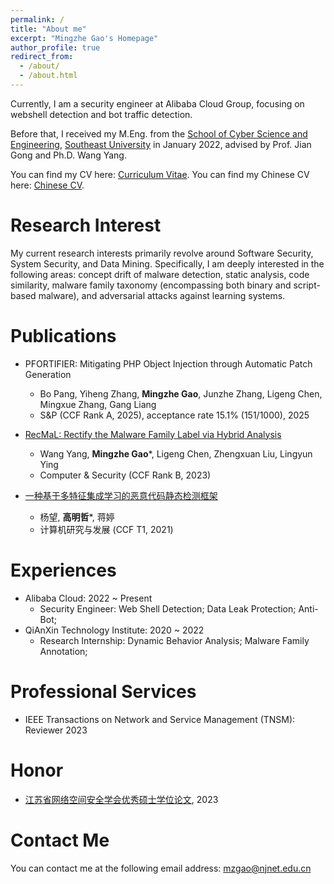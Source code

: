 ```yaml
---
permalink: /
title: "About me"
excerpt: "Mingzhe Gao's Homepage"
author_profile: true
redirect_from: 
  - /about/
  - /about.html
---
```


Currently, I am a security engineer at Alibaba Cloud Group, focusing on webshell detection and bot traffic detection.

Before that, I received my M.Eng. from the [School of Cyber Science and Engineering](https://cyber.seu.edu.cn/), [Southeast University](https://www.seu.edu.cn/) in January 2022, advised by Prof. Jian Gong and Ph.D. Wang Yang.


<!--I received my Master's degree in Computer Technology from the [School of Cyber Science and Engineering](https://cyber.seu.edu.cn/), [Southeast University](https://www.seu.edu.cn/), China in 2022. -->


 You can find my CV here: [Curriculum Vitae](../assets/Mingzhe_Resume.pdf). 
 You can find my Chinese CV here: [Chinese CV](../assets/mingzhe_cn.pdf). 


Research Interest
======
My current research interests primarily revolve around Software Security, System Security, and Data Mining. Specifically, I am deeply interested in the following areas: concept drift of malware detection, static analysis, code similarity, malware family taxonomy (encompassing both binary and script-based malware), and adversarial attacks against learning systems.

Publications
======
  - PFORTIFIER: Mitigating PHP Object Injection through Automatic Patch Generation
    - Bo Pang, Yiheng Zhang, **Mingzhe Gao**, Junzhe Zhang, Ligeng Chen, Mingxue Zhang, Gang Liang
    - S&P (CCF Rank A, 2025), acceptance rate 15.1% (151/1000), 2025
  
  - [RecMaL: Rectify the Malware Family Label via Hybrid Analysis](https://www.sciencedirect.com/science/article/abs/pii/S0167404823000871)
    - Wang Yang, **Mingzhe Gao***, Ligeng Chen, Zhengxuan Liu, Lingyun Ying
    - Computer & Security (CCF Rank B, 2023)
    <!-- - In this work, we conduct an in-depth analysis to explore the severity of the malware mislabel issue, and try to rectify the description of malware generated from anti-virus engines. We first propose a malware label correction tool called RecMaL. It employs hybrid analyses for malware label rectifying. According to the thorough exploratory analysis, we figure out the core reasons for mislabeling issues and summarize them into 3 types. -->
  - [一种基于多特征集成学习的恶意代码静态检测框架](https://crad.ict.ac.cn/cn/article/doi/10.7544/issn1000-1239.2021.20200912)
    - 杨望, **高明哲***, 蒋婷
    - 计算机研究与发展 (CCF T1, 2021)
    <!-- - In this work, we propose a static malware detection framework based on multi-feature ensemble learning. The experimental results show the detection accuracy of multi-feature multi-model aggregation algorithm can reach 96.99%, which prove the method has better malware identification ability than other static detection methods, and higher recognition rate for malwares using packing or obfuscation techniques. - 在这项工作中，我们提出了一种基于多特征集合学习的静态恶意软件检测框架。实验结果表明，多特征多模型集合算法的检测准确率可达96.99%，对使用加壳或混淆技术的恶意软件具有更高的识别率。-->


Experiences
======
- Alibaba Cloud: 2022 ~ Present
  - Security Engineer: Web Shell Detection; Data Leak Protection; Anti-Bot;
- QiAnXin Technology Institute: 2020 ~ 2022
  - Research Internship: Dynamic Behavior Analysis; Malware Family Annotation; 

Professional Services
=====

- IEEE Transactions on Network and Service Management (TNSM): Reviewer 2023

Honor
=====

- [江苏省网络空间安全学会优秀硕士学位论文](https://www.jscsa.org.cn/contents/197/272.html), 2023 


Contact Me
======

<!-- I will share some academic thinkings in my [CSDN account](https://mzgao.blog.csdn.net/). -->

You can contact me at the following email address: mzgao@njnet.edu.cn
